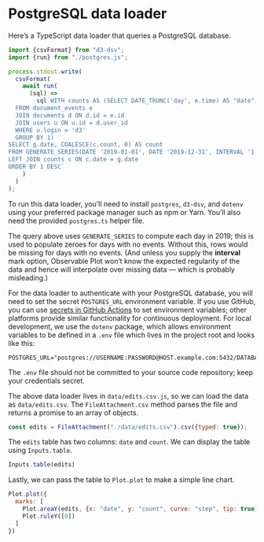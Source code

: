 # PostgreSQL data loader

Here’s a TypeScript data loader that queries a PostgreSQL database.

```ts run=false
import {csvFormat} from "d3-dsv";
import {run} from "./postgres.js";

process.stdout.write(
  csvFormat(
    await run(
      (sql) =>
        sql`WITH counts AS (SELECT DATE_TRUNC('day', e.time) AS "date", COUNT(*) AS "count"
  FROM document_events e
  JOIN documents d ON d.id = e.id
  JOIN users u ON u.id = d.user_id
  WHERE u.login = 'd3'
  GROUP BY 1)
SELECT g.date, COALESCE(c.count, 0) AS count
FROM GENERATE_SERIES(DATE '2019-01-01', DATE '2019-12-31', INTERVAL '1 DAY') AS g(date)
LEFT JOIN counts c ON c.date = g.date
ORDER BY 1 DESC`
    )
  )
);
```

<div class="note">

To run this data loader, you’ll need to install `postgres`, `d3-dsv`, and
`dotenv` using your preferred package manager such as npm or Yarn. You’ll also need the provided `postgres.ts` helper file.

</div>

The query above uses `GENERATE_SERIES` to compute each day in 2019; this is used to populate zeroes for days with no events. Without this, rows would be missing for days with no events. (And unless you supply the **interval** mark option, Observable Plot won’t know the expected regularity of the data and hence will interpolate over missing data — which is probably misleading.)

For the data loader to authenticate with your PostgreSQL database, you will need to set the secret `POSTGRES_URL` environment variable. If you use GitHub, you can use [secrets in GitHub Actions](https://docs.github.com/en/actions/security-guides/using-secrets-in-github-actions) to set environment variables; other platforms provide similar functionality for continuous deployment. For local development, we use the `dotenv` package, which allows environment variables to be defined in a `.env` file which lives in the project root and looks like this:

```
POSTGRES_URL="postgres://USERNAME:PASSWORD@HOST.example.com:5432/DATABASE"
```

<div class="warning">

The `.env` file should not be committed to your source code repository; keep your credentials secret.

</div>

The above data loader lives in `data/edits.csv.js`, so we can load the data as `data/edits.csv`. The `FileAttachment.csv` method parses the file and returns a promise to an array of objects.

```js echo
const edits = FileAttachment("./data/edits.csv").csv({typed: true});
```

The `edits` table has two columns: `date` and `count`. We can display the table using `Inputs.table`.

```js echo
Inputs.table(edits)
```

Lastly, we can pass the table to `Plot.plot` to make a simple line chart.

```js echo
Plot.plot({
  marks: [
    Plot.areaY(edits, {x: "date", y: "count", curve: "step", tip: true}),
    Plot.ruleY([0])
  ]
})
```
